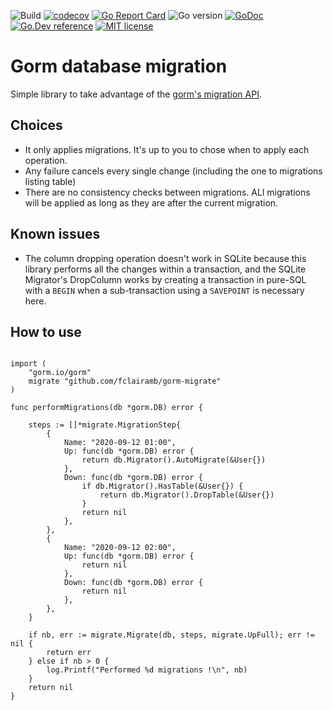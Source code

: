 ![Build](https://github.com/fclairamb/gorm-migrate/workflows/Build/badge.svg)
[![codecov](https://codecov.io/gh/fclairamb/gorm-migrate/branch/main/graph/badge.svg)](https://codecov.io/gh/fclairamb/gorm-migrate)
[![Go Report Card](https://goreportcard.com/badge/fclairamb/gorm-migrate)](https://goreportcard.com/report/fclairamb/gorm-migrate)
![Go version](https://img.shields.io/github/go-mod/go-version/fclairamb/gorm-migrate.svg)
[![GoDoc](https://godoc.org/github.com/fclairamb/gorm-migrate?status.svg)](https://godoc.org/github.com/fclairamb/gorm-migrate)
[![Go.Dev reference](https://img.shields.io/badge/go.dev-reference-blue?logo=go&logoColor=white)](https://pkg.go.dev/github.com/fclairamb/gorm-migrate?tab=doc)
[![MIT license](https://img.shields.io/badge/license-MIT-brightgreen.svg)](https://opensource.org/licenses/MIT)


# Gorm database migration

Simple library to take advantage of the [gorm's migration API](https://gorm.io/docs/migration.html).

## Choices

* It only applies migrations. It's up to you to chose when to apply each operation.
* Any failure cancels every single change (including the one to migrations listing table)
* There are no consistency checks between migrations. ALl migrations will be applied as long as they are after
  the current migration.
  
## Known issues

* The column dropping operation doesn't work in SQLite because this library performs all the changes within a 
  transaction, and the SQLite Migrator's DropColumn works by creating a transaction in pure-SQL with a `BEGIN`
  when a sub-transaction using a `SAVEPOINT` is necessary here.

## How to use

```golang

import (
	"gorm.io/gorm"
	migrate "github.com/fclairamb/gorm-migrate"
)

func performMigrations(db *gorm.DB) error {
    
    steps := []*migrate.MigrationStep{
        {
            Name: "2020-09-12 01:00",
            Up: func(db *gorm.DB) error {
                return db.Migrator().AutoMigrate(&User{})
            },
            Down: func(db *gorm.DB) error {
                if db.Migrator().HasTable(&User{}) {
                    return db.Migrator().DropTable(&User{})
                }
                return nil
            },
        },
        {
            Name: "2020-09-12 02:00",
            Up: func(db *gorm.DB) error {
                return nil
            },
            Down: func(db *gorm.DB) error {
                return nil
            },
        },
    }
    
    if nb, err := migrate.Migrate(db, steps, migrate.UpFull); err != nil {
        return err
    } else if nb > 0 {
        log.Printf("Performed %d migrations !\n", nb)
    }
    return nil
}
```

